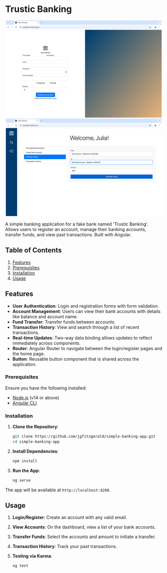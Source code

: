 # Trustic Banking

<p align="center">
<img src="screenshots/register.png" alt="Login Page" width="500" />
<img src="screenshots/transfer.png" alt="Login Page" width="500" />
</p>

A simple banking application for a fake bank named 'Trustic Banking'. Allows users to register an account, manage their banking accounts, transfer funds, and view past transactions. Built with Angular.

## Table of Contents

1. [Features](#features)
2. [Prerequisites](#prerequisites)
3. [Installation](#installation)
4. [Usage](#usage)

## Features

- **User Authentication**: Login and registration forms with form validation.
- **Account Management**: Users can view their bank accounts with details like balance and account name.
- **Fund Transfer**: Transfer funds between accounts.
- **Transaction History**: View and search through a list of recent transactions.
- **Real-time Updates**: Two-way data binding allows updates to reflect immediately across components.
- **Router**: Angular Router to navigate between the login/register pages and the home page.
- **Button**: Reusable button component that is shared across the application.

### Prerequisites

Ensure you have the following installed:

- [Node.js](https://nodejs.org/) (v14 or above)
- [Angular CLI](https://angular.io/cli)

### Installation

1. **Clone the Repository**:

   ```bash
   git clone https://github.com/jgfitzgerald/simple-banking-app.git
   cd simple-banking-app
   ```

2. **Install Dependencies**:

   ```bash
   npm install
   ```

3. **Run the App**:

   ```bash
   ng serve
   ```

The app will be available at `http://localhost:4200`.

## Usage

1. **Login/Register**: Create an account with any valid email.
2. **View Accounts**: On the dashboard, view a list of your bank accounts.
3. **Transfer Funds**: Select the accounts and amount to initiate a transfer.
4. **Transaction History**: Track your past transactions.
5. **Testing via Karma**:

   ```bash
   ng test
   ```
